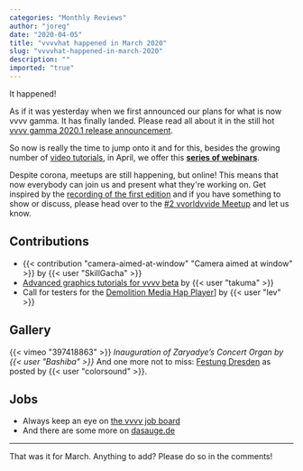 ```yaml
---
categories: "Monthly Reviews"
author: "joreg"
date: "2020-04-05"
title: "vvvvhat happened in March 2020"
slug: "vvvvhat-happened-in-march-2020"
description: ""
imported: "true"
---
```



It happened!

As if it was yesterday when we first announced our plans for what is now vvvv gamma. It has finally landed. Please read all about it in the still hot [vvvv gamma 2020.1 release announcement](/blog/2020/vvvv-gamma-2020.1-release).

So now is really the time to jump onto it and for this, besides the growing number of [video tutorials](https://www.youtube.com/watch?v=JkCvVja4YlY&list=PLBTgwgsWWcT_VMMrwsy3Ao7_ubazEGL4s), in April, we offer this **[series of webinars](/blog/introduction-webinars-to-vvvv-(gamma))**. 

Despite corona, meetups are still happening, but online! This means that now everybody can join us and present what they're working on. Get inspired by the [recording of the first edition](https://www.youtube.com/watch?v=Mwu9PWRXsW4) and if you have something to show or discuss, please head over to the [#2 vvorldvvide Meetup](/blog/2-vvorldvvide-meetup) and let us know.

## Contributions

* {{< contribution "camera-aimed-at-window" "Camera aimed at window" >}} by {{< user "SkillGacha" >}}
* [Advanced graphics tutorials for vvvv beta](https://www.youtube.com/playlist?list=PLK3HDkvkLePS9UKCVw1o_eb09Ocws6Wcr) by {{< user "takuma" >}}
* Call for testers for the [Demolition Media Hap Player](https://discourse.vvvv.org/t/demolition-media-hap-new-version-is-coming-testers-needed/17852/17)] by {{< user "lev" >}}

## Gallery

{{< vimeo "397418863" >}}
*Inauguration of Zaryadye’s Concert Organ by {{< user "Bashiba" >}}*
And one more not to miss: [Festung Dresden](/blog/festung-dresden) as posted by {{< user "colorsound" >}}.

## Jobs

* Always keep an eye on [the vvvv job board](https://discourse.vvvv.org/c/jobs)
* And there are some more on [dasauge.de](https://dasauge.de/sta/Vvvv/)

---

That was it for March. Anything to add? Please do so in the comments!





